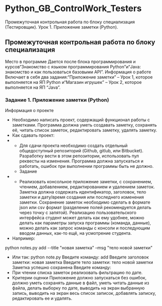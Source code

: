 # Python_GB_ControlWork_Testers
Промежуточная контрольная работа по блоку специализация (Тестировщик). Урок 1. Приложение заметки (Python).

## Промежуточная контрольная работа по блоку специализация
 Место в программе
 Дается после блока программирования и курсов“Знакомство с языком программирования Python”и“Java: знакомство и как пользоваться базовыми API”. Информация о работе
 Включает в себя два задания:“Приложение заметки” – Урок 1, которое выполняется на ЯП Python и“Магазин игрушек” – Урок 2, которое выполняется на ЯП “Java”. 
 ### Задание 1. Приложение заметки (Python)
 Информация о проекте
 - Необходимо написать проект, содержащий функционал работы с заметками. Программа должна уметь создавать заметку, сохранять её, читать список заметок, редактировать заметку, удалять заметку.
 - Как сдавать проект:
 -  - Для сдачи проекта необходимо создать отдельный общедоступный репозиторий (Github, gitlub, или Bitbucket). Разработку вести в этом репозитории, использовать пул реквесты на изменения. Программа должна запускаться и работать, ошибок при выполнении программы быть не должно.
    - Задание
 - - Реализовать консольное приложение заметки, с сохранением, чтением, добавлением, редактированием и удалением заметок. Заметка должна содержать идентификатор, заголовок, тело заметки и дату/время создания или последнего изменения заметки. Сохранение заметок необходимо сделать в формате json или csv формат (разделение полей рекомендуется делать через точку с запятой). Реализацию пользовательского интерфейса студент может делать как ему удобнее, можно делать как параметры запуска программы (команда, данные), можно делать как запрос команды с консоли и последующим вводом данных, как-то ещё, на усмотрение студента.
 - Например:
 
python notes.py add --title "новая заметка" –msg "тело новой заметки"
 - Или так:
 python note.py
 Введите команду: add
 Введите заголовок заметки: новая заметка
 Введите тело заметки: тело новой заметки
 Заметка успешно сохранена
 Введите команду:
 - При чтении списка заметок реализовать фильтрацию по дате.
 - Критерии оценки
 Приложение должно запускаться без ошибок, должно уметь сохранять данные в файл, уметь читать данные из файла, делать выборку по дате, выводить на экран выбранную запись, выводить на экран весь список записок, добавлять записку, редактировать ее и удалять.
